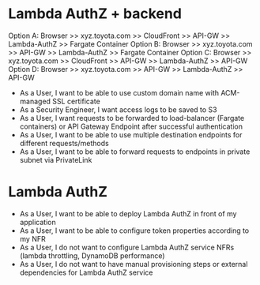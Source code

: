 # Lambda AuthZ + backend

Option A: Browser >> xyz.toyota.com >> CloudFront >> API-GW >> Lambda-AuthZ >> Fargate Container
Option B: Browser >> xyz.toyota.com >> API-GW >> Lambda-AuthZ >> Fargate Container
Option C: Browser >> xyz.toyota.com >> CloudFront >> API-GW >> Lambda-AuthZ >> API-GW
Option D: Browser >> xyz.toyota.com >> API-GW >> Lambda-AuthZ >> API-GW

* As a User, I want to be able to use custom domain name with ACM-managed SSL certificate
* As a Security Engineer, I want access logs to be saved to S3
* As a User, I want requests to be forwarded to load-balancer (Fargate containers) or API Gateway Endpoint after successful authentication
* As a User, I want to be able to use multiple destination endpoints for different requests/methods
* As a User, I want to be able to forward requests to endpoints in private subnet via PrivateLink

# Lambda AuthZ
* As a User, I want to be able to deploy Lambda AuthZ in front of my application
* As a User, I want to be able to configure token properties according to my NFR
* As a User, I do not want to configure Lambda AuthZ service NFRs (lambda throttling, DynamoDB performance)
* As a User, I do not want to have manual provisioning steps or external dependencies for Lambda AuthZ service

